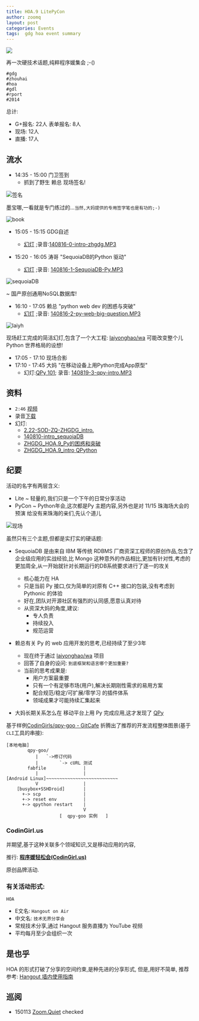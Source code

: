 ```yaml
---
title: HOA.9 LitePyCon
author: zoomq
layout: post
categories: Events
tags:  gdg hoa event summary
---
```



![](http://0.zoomquiet.top/ZQCollection/foto/140816-hoa9_4.pic.jpg?imageMogr2/thumbnail/800x/crop/!600x300a120a250)

再一次硬技术话题,纯粹程序媛集会 ;-()

    #gdg 
    #zhouhai
    #hoa 
    #gdl 
    #rport
    #2014

<!--more-->


总计:

- G+报名: 22人 表单报名: 8人
- 现场: 12人
- 直播: 17人


## 流水

- 14:35 - 15:00   门卫签到
    - 抓到了野生 赖总 现场签名!

![签名](http://0.zoomquiet.top/ZQCollection/foto/140816-hoa9_8.pic.jpg?imageMogr2/thumbnail/800x/crop/!600x320a120a350)

墨宝哪,一看就是专门练过的...`当然,大妈提供的专用签字笔也是有功的;-)`

![book](http://0.zoomquiet.top/ZQCollection/foto/140816-hoa9_7.pic.jpg?imageMogr2/thumbnail/800x/crop/!640x460a120a150)


- 15:05 - 15:15   GDG自述
    - [幻灯](https://speakerdeck.com/zoomquiet/2-dot-22-sod-zq-zhgdg-intro) ;录音:[140816-0-intro-zhgdg.MP3](http://0.zoomquiet.top/ZHGDG/2014/140816-hoa9-litepycon/140816-0-intro-zhgdg.MP3)

- 15:20 - 16:05   涛哥 "SequoiaDB的Python 驱动"
    - [幻灯](https://speakerdeck.com/zoomquiet/140810-intro-sequoiadb) ;录音: [140816-1-SequoiaDB-Py.MP3](http://0.zoomquiet.top/ZHGDG/2014/140816-hoa9-litepycon/140816-1-SequoiaDB-Py.MP3)

![sequoiaDB](http://0.zoomquiet.top/ZQCollection/foto/140816-hoa9_6.pic.jpg?imageMogr2/thumbnail/800x/crop/!600x320a120a150)

~ 国产原创通用NoSQL数据库!


- 16:10 - 17:05   赖总 "python web dev 的困惑与突破"
    - [幻灯](https://speakerdeck.com/zoomquiet/zhgdg-hoa-dot-9-pyde-kun-huo-he-tu-po) ;录音: [140816-2-py-web-big-question.MP3](http://0.zoomquiet.top/ZHGDG/2014/140816-hoa9-litepycon/140816-2-py-web-big-question.MP3)

![laiyh](http://0.zoomquiet.top/ZQCollection/foto/140816-hoa9_5.pic.jpg?imageMogr2/thumbnail/800x/crop/!600x320a120a120)

现场赶工完成的简洁幻灯,包含了一个大工程:
[laiyonghao/wa](https://github.com/laiyonghao/wa)
可能改变整个儿 Python 世界格局的设想!

- 17:05 - 17:10   现场合影
- 17:10 - 17:45   大妈 "在移动设备上用Python完成App原型"
    - 幻灯:[QPy 101](https://speakerdeck.com/zoomquiet/zhgdg-hoa-dot-9-intro-qpython); 录音: [140819-3-qpy-intro.MP3](http://0.zoomquiet.top/ZHGDG/2014/140816-hoa9-litepycon/140819-3-qpy-intro.MP3)


## 资料

- `2:46` [视频](https://www.youtube.com/watch?v=hJBWF4mkfcA)
- 录音[下载](http://0.zoomquiet.top/ZHGDG/2014/140816-hoa9-litepycon/index.html)
- 幻灯:
    - [2.22-SOD-ZQ-ZHGDG_intro.](https://speakerdeck.com/zoomquiet/2-dot-22-sod-zq-zhgdg-intro)
    - [140810-intro_sequoiaDB](https://speakerdeck.com/zoomquiet/140810-intro-sequoiadb)
    - [ZHGDG_HOA.9_Py的困惑和突破](https://speakerdeck.com/zoomquiet/zhgdg-hoa-dot-9-pyde-kun-huo-he-tu-po)
    - [ZHGDG_HOA.9_intro QPython](https://speakerdeck.com/zoomquiet/zhgdg-hoa-dot-9-intro-qpython)


## 纪要
活动的名字有两层含义:

- Lite ~ 轻量的,我们只是一个下午的日常分享活动
- PyCon ~ Python年会,这次都是Py 主题内容,另外也是对 11/15 珠海场大会的预演
    给没有来珠海的亲们,先认个道儿

![现场](http://0.zoomquiet.top/ZQCollection/foto/140816-hoa9_9.pic.jpg?imageMogr2/thumbnail/800x/crop/!600x320a160a160)



虽然只有三个主题,但都是实打实的硬话题:

- SequoiaDB 是由来自 IBM 等传统 RDBMS 厂商资深工程师的原创作品,包含了企业级应用的实战经验,比 Mongo 这种意外的作品相比,更加有针对性,考虑的更加周全,从一开始就针对长期运行的DB系统要求进行了逐一的攻关
    - 核心能力在 HA
    - 只是当前 Py 接口,仅为简单的对原有 C++ 接口的包装,没有考虑到 Pythonic 的体验
    - 好在,团队对开源社区有强烈的认同感,愿意认真对待
    - 从资深大妈的角度,建议:
        - 专人负责
        - 持续投入
        - 规范运营

- 赖总有关 Py 的 web 应用开发的思考,已经持续了至少3年
    - 现在终于通过 [laiyonghao/wa](https://github.com/laiyonghao/wa) 项目
    - 回答了自身的设问: `到底框架和语言哪个更加重要?`
    - 当前的思考成果是:
        - 用户方案最重要
        - 只有一个有足够市场(用户),解决长期刚性需求的易用方案
        - 配合规范/稳定/可扩展/零学习 的插件体系
        - 领域成果才可能持续汇集起来

- 大妈长期关系怎么在 移动平台上用 Py 完成应用,这才发现了 [QPy](http://wiki.qpython.org/)

基于样例[CodinGirls/qpy-goo - GitCafe](https://gitcafe.com/CodinGirls/qpy-goo)
折腾出了推荐的开发流程整体图景(基于`CLI`工具的串接):


    [本地电脑]
            qpy-goo/
               |   `->修订代码
               |        `-> cURL 测试
            fabfile              |  
               |                 |
    [Android Linux]~~~~~~~~~~~~~~~~~~~~~~~~~~~
               V                 |
        [busybox+SSHDroid]       |
          +-> scp                | 
          +-> reset env          | 
          +-> qpython restart    |
                                 V
                        [  qpy-goo 实例   ]


### CodinGirl.us
并期望,基于这种关联多个领域知识,又是移动应用的内容,

推行: **[程序媛轻松会(CodinGirl.us)](http://codingirl.us/)**

原创品牌活动.

### 有关活动形式: 

`HOA`

- E文名: `Hangout on Air`
- 中文名: `技术无界分享会`
- 常规技术分享,通过 Hangout 服务直播为 YouTube 视频
- 平均每月至少会组织一次

## 是也乎

HOA 的形式打破了分享的空间约束,是种先进的分享形式,
但是,用好不简单,
推荐参考: [Hangout 墙内使用指南](http://blog.zhgdg.org/2014-01/hangout-guider/)




## 巡阅
- 150113 [Zoom.Quiet](http://zoomquiet.io/) checked





